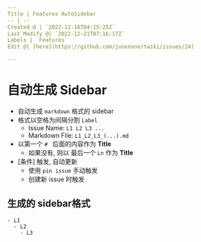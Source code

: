 ```yaml
---
Title | Features AutoSidebar
-- | --
Created @ | `2022-12-16T04:15:25Z`
Last Modify @| `2022-12-21T07:16:17Z`
Labels | `Features`
Edit @| [here](https://github.com/junxnone/twiki/issues/24)

---
```

# 自动生成 Sidebar


- 自动生成 `markdown` 格式的 sidebar
- 格式以空格为间隔分割 `Label` 
  - Issue Name: `L1 L2 L3 ...`
  - Markdown File: `L1_L2_L3_(...).md`
- 以第一个 `# ` 后面的内容作为 **Title**
  -  如果没有, 则以 最后一个 `Ln` 作为 **Title**
- [条件] 触发, 自动更新
  - 使用 `pin issue` 手动触发
  - 创建新 issue 时触发

## 生成的 sidebar格式

```
- L1
  - L2
    - L3
```
